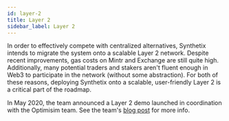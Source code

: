 ```yaml
---
id: layer-2
title: Layer 2
sidebar_label: Layer 2
---
```


In order to effectively compete with centralized alternatives, Synthetix intends to migrate the system onto a scalable Layer 2 network. Despite recent improvements, gas costs on Mintr and Exchange are still quite high. Additionally, many potential traders and stakers aren't fluent enough in Web3 to participate in the network (without some abstraction). For both of these reasons, deploying Synthetix onto a scalable, user-friendly Layer 2 is a critical part of the roadmap. 

In May 2020, the team announced a Layer 2 demo launched in coordination with the Optimisim team. See the team's <a href="https://blog.synthetix.io/synthetix-exchange-l2-demo/" class="link" target="_blank">blog post</a> for more info.